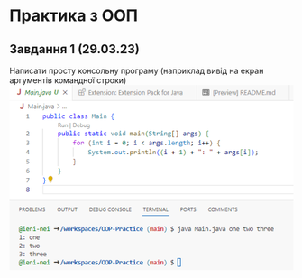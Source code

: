 # Практика з ООП
## Завдання 1 (29.03.23)
 Написати просту консольну програму (наприклад вивід на екран аргументів командної строки)
![](images/Task-1.png)